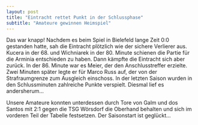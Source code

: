 ```yaml
---
layout: post
title: "Eintracht rettet Punkt in der Schlussphase"
subtitle: "Amateure gewinnen Heimspiel"
---
```


Das war knapp! Nachdem es beim Spiel in Bielefeld lange Zeit 0:0 gestanden hatte, sah die Eintracht plötzlich wie der sichere Verlierer aus. Kucera in der 68. und Wichniarek in der 80. Minute schienen die Partie für die Arminia entschieden zu haben. Dann kämpfte die Eintracht sich aber zurück. In der 86. Minute war es Meier, der den Anschlusstreffer erzielte. Zwei Minuten später legte er für Marco Russ auf, der von der Strafraumgrenze zum Ausgleich einschoss. In der letzten Saison wurden in den Schlussminuten zahlreiche Punkte verspielt. Diesmal lief es andersherum...

Unsere Amateure konnten unterdessen durch Tore von Galm und dos Santos mit 2:1 gegen die TSG Wörsdorf die Oberhand behalten und sich im vorderen Teil der Tabelle festsetzen. Der Saisonstart ist geglückt...
